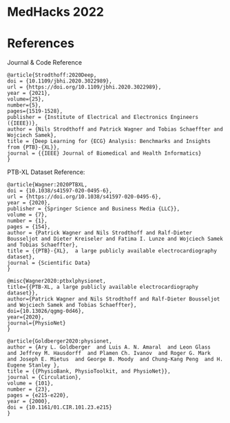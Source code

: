 # MedHacks 2022

# References

Journal & Code Reference

    @article{Strodthoff:2020Deep,
    doi = {10.1109/jbhi.2020.3022989},
    url = {https://doi.org/10.1109/jbhi.2020.3022989},
    year = {2021},
    volume={25},
    number={5},
    pages={1519-1528},
    publisher = {Institute of Electrical and Electronics Engineers ({IEEE})},
    author = {Nils Strodthoff and Patrick Wagner and Tobias Schaeffter and Wojciech Samek},
    title = {Deep Learning for {ECG} Analysis: Benchmarks and Insights from {PTB}-{XL}},
    journal = {{IEEE} Journal of Biomedical and Health Informatics}
    }
	
PTB-XL Dataset Reference:

    @article{Wagner:2020PTBXL,
    doi = {10.1038/s41597-020-0495-6},
    url = {https://doi.org/10.1038/s41597-020-0495-6},
    year = {2020},
    publisher = {Springer Science and Business Media {LLC}},
    volume = {7},
    number = {1},
    pages = {154},
    author = {Patrick Wagner and Nils Strodthoff and Ralf-Dieter Bousseljot and Dieter Kreiseler and Fatima I. Lunze and Wojciech Samek and Tobias Schaeffter},
    title = {{PTB}-{XL},  a large publicly available electrocardiography dataset},
    journal = {Scientific Data}
    }

    @misc{Wagner2020:ptbxlphysionet,
    title={{PTB-XL, a large publicly available electrocardiography dataset}},
    author={Patrick Wagner and Nils Strodthoff and Ralf-Dieter Bousseljot and Wojciech Samek and Tobias Schaeffter},
    doi={10.13026/qgmg-0d46},
    year={2020},
    journal={PhysioNet}
    }

    @article{Goldberger2020:physionet,
    author = {Ary L. Goldberger  and Luis A. N. Amaral  and Leon Glass  and Jeffrey M. Hausdorff  and Plamen Ch. Ivanov  and Roger G. Mark  and Joseph E. Mietus  and George B. Moody  and Chung-Kang Peng  and H. Eugene Stanley },
    title = {{PhysioBank, PhysioToolkit, and PhysioNet}},
    journal = {Circulation},
    volume = {101},
    number = {23},
    pages = {e215-e220},
    year = {2000},
    doi = {10.1161/01.CIR.101.23.e215}
    }
    

